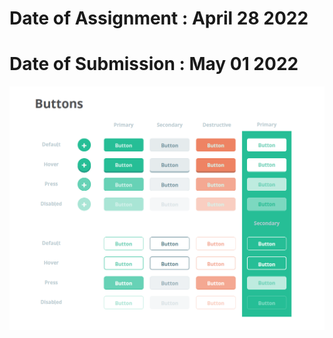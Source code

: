 # Date of Assignment : April 28 2022
# Date of Submission : May 01 2022
![screenshot](https://github.com/dikshangurung/wt-lab-assignment/blob/main/Lab/Lab%202/buttongit.png)
